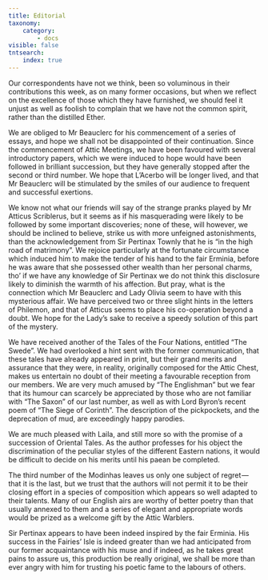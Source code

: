 ```yaml
---
title: Editorial
taxonomy:
    category:
        - docs
visible: false
tntsearch:
    index: true
---
```


Our correspondents have not we think, been so voluminous in their contributions this week, as on many former occasions, but when we reflect on the excellence of those which they have furnished, we should feel it unjust as well as foolish to complain that we have not the common spirit, rather than the distilled Ether.

We are obliged to Mr Beauclerc for his commencement of a series of essays, and hope we shall not be disappointed of their continuation. Since the commencement of Attic Meetings, we have been favoured with several introductory papers, which we were induced to hope would have been followed in brilliant succession, but they have generally stopped after the second or third number. We hope that L’Acerbo will be longer lived, and that Mr Beauclerc will be stimulated by the smiles of our audience to frequent and successful exertions.

We know not what our friends will say of the strange pranks played by Mr Atticus Scriblerus, but it seems as if his masquerading were likely to be followed by some important discoveries; none of these, will however, we should be inclined to believe, strike us with more unfeigned astonishments, than the acknowledgement from Sir Pertinax Townly that he is “in the high road of matrimony”. We rejoice particularly at the fortunate circumstance which induced him to make the tender of his hand to the fair Erminia, before he was aware that she possessed other wealth than her personal charms, tho’ if we have any knowledge of Sir Pertinax we do not think this disclosure likely to diminish the warmth of his affection. But pray, what is the connection which Mr Beauclerc and Lady Olivia seem to have with this mysterious affair. We have perceived two or three slight hints in the letters of Philemon, and that of Atticus seems to place his co-operation beyond a doubt. We hope for the Lady’s sake to receive a speedy solution of this part of the mystery.

We have received another of the Tales of the Four Nations, entitled “The Swede”. We had overlooked a hint sent with the former communication, that these tales have already appeared in print, but their grand merits and assurance that they were, in reality, originally composed for the Attic Chest, makes us entertain no doubt of their meeting a favourable reception from our members. We are very much amused by “The Englishman” but we fear that its humour can scarcely be appreciated by those who are not familiar with “The Saxon” of our last number, as well as with Lord Byron’s recent poem of “The Siege of Corinth”. The description of the pickpockets, and the deprecation of mud, are exceedingly happy parodies.

We are much pleased with Laila, and still more so with the promise of a succession of Oriental Tales. As the author professes for his object the discrimination of the peculiar styles of the different Eastern nations, it would be difficult to decide on his merits until his paean be completed.

The third number of the Modinhas leaves us only one subject of regret — that it is the last, but we trust that the authors will not permit it to be their closing effort in a species of composition which appears so well adapted to their talents. Many of our English airs are worthy of better poetry than that usually annexed to them and a series of elegant and appropriate words would be prized as a welcome gift by the Attic Warblers.

Sir Pertinax appears to have been indeed inspired by the fair Erminia. His success in the Fairies’ Isle is indeed greater than we had anticipated from our former acquaintance with his muse and if indeed, as he takes great pains to assure us, this production be really original, we shall be more than ever angry with him for trusting his poetic fame to the labours of others.